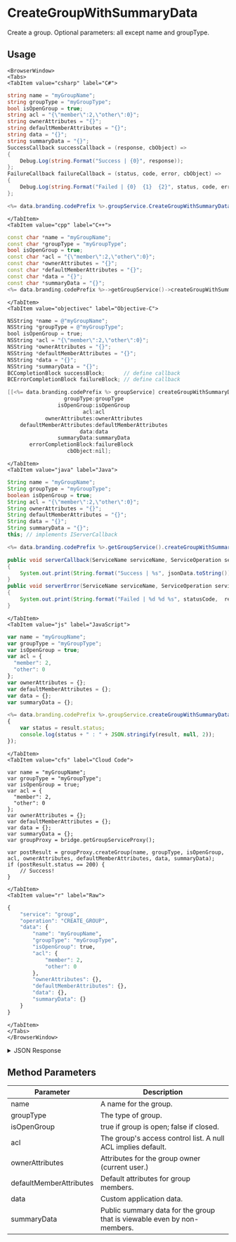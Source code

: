 # CreateGroupWithSummaryData

Create a group. Optional parameters: all except name and groupType.

<PartialServop service_name="group" operation_name="CREATE_GROUP" />

## Usage

```mdx-code-block
<BrowserWindow>
<Tabs>
<TabItem value="csharp" label="C#">
```

```csharp
string name = "myGroupName";
string groupType = "myGroupType";
bool isOpenGroup = true;
string acl = "{\"member\":2,\"other\":0}";
string ownerAttributes = "{}";
string defaultMemberAttributes = "{}";
string data = "{}";
string summaryData = "{}";
SuccessCallback successCallback = (response, cbObject) =>
{
    Debug.Log(string.Format("Success | {0}", response));
};
FailureCallback failureCallback = (status, code, error, cbObject) =>
{
    Debug.Log(string.Format("Failed | {0}  {1}  {2}", status, code, error));
};

<%= data.branding.codePrefix %>.groupService.CreateGroupWithSummaryData(name, groupType, isOpenGroup, acl, ownerAttributes, defaultMemberAttributes, data, summaryData, successCallback, failureCallback);
```

```mdx-code-block
</TabItem>
<TabItem value="cpp" label="C++">
```

```cpp
const char *name = "myGroupName";
const char *groupType = "myGroupType";
bool isOpenGroup = true;
const char *acl = "{\"member\":2,\"other\":0}";
const char *ownerAttributes = "{}";
const char *defaultMemberAttributes = "{}";
const char *data = "{}";
const char *summaryData = "{}";
<%= data.branding.codePrefix %>->getGroupService()->createGroupWithSummaryData(name, groupType, isOpenGroup, acl, ownerAttributes, defaultMemberAttributes, data, summaryData, this);
```

```mdx-code-block
</TabItem>
<TabItem value="objectivec" label="Objective-C">
```

```objectivec
NSString *name = @"myGroupName";
NSString *groupType = @"myGroupType";
bool isOpenGroup = true;
NSString *acl = "{\"member\":2,\"other\":0}";
NSString *ownerAttributes = "{}";
NSString *defaultMemberAttributes = "{}";
NSString *data = "{}";
NSString *summaryData = "{}";
BCCompletionBlock successBlock;      // define callback
BCErrorCompletionBlock failureBlock; // define callback

[[<%= data.branding.codePrefix %> groupService] createGroupWithSummaryData:name
                  groupType:groupType
                isOpenGroup:isOpenGroup
                        acl:acl
            ownerAttributes:ownerAttributes
    defaultMemberAttributes:defaultMemberAttributes
                       data:data
                summaryData:summaryData
       errorCompletionBlock:failureBlock
                   cbObject:nil];
```

```mdx-code-block
</TabItem>
<TabItem value="java" label="Java">
```

```java
String name = "myGroupName";
String groupType = "myGroupType";
boolean isOpenGroup = true;
String acl = "{\"member\":2,\"other\":0}";
String ownerAttributes = "{}";
String defaultMemberAttributes = "{}";
String data = "{}";
String summaryData = "{}";
this; // implements IServerCallback

<%= data.branding.codePrefix %>.getGroupService().createGroupWithSummaryData(name, groupType, isOpenGroup, acl, ownerAttributes, defaultMemberAttributes, data, summaryData, this);

public void serverCallback(ServiceName serviceName, ServiceOperation serviceOperation, JSONObject jsonData)
{
    System.out.print(String.format("Success | %s", jsonData.toString()));
}
public void serverError(ServiceName serviceName, ServiceOperation serviceOperation, int statusCode, int reasonCode, String jsonError)
{
    System.out.print(String.format("Failed | %d %d %s", statusCode,  reasonCode, jsonError.toString()));
}
```

```mdx-code-block
</TabItem>
<TabItem value="js" label="JavaScript">
```

```javascript
var name = "myGroupName";
var groupType = "myGroupType";
var isOpenGroup = true;
var acl = {
  "member": 2,
  "other": 0
};
var ownerAttributes = {};
var defaultMemberAttributes = {};
var data = {};
var summaryData = {};

<%= data.branding.codePrefix %>.groupService.createGroupWithSummaryData(name, groupType, isOpenGroup, acl, ownerAttributes, defaultMemberAttributes, data, summaryData, result =>
{
    var status = result.status;
    console.log(status + " : " + JSON.stringify(result, null, 2));
});
```

```mdx-code-block
</TabItem>
<TabItem value="cfs" label="Cloud Code">
```

```cfscript
var name = "myGroupName";
var groupType = "myGroupType";
var isOpenGroup = true;
var acl = {
  "member": 2,
  "other": 0
};
var ownerAttributes = {};
var defaultMemberAttributes = {};
var data = {};
var summaryData = {};
var groupProxy = bridge.getGroupServiceProxy();

var postResult = groupProxy.createGroup(name, groupType, isOpenGroup, acl, ownerAttributes, defaultMemberAttributes, data, summaryData);
if (postResult.status == 200) {
    // Success!
}
```

```mdx-code-block
</TabItem>
<TabItem value="r" label="Raw">
```

```r
{
	"service": "group",
	"operation": "CREATE_GROUP",
	"data": {
		"name": "myGroupName",
		"groupType": "myGroupType",
		"isOpenGroup": true,
		"acl": {
			"member": 2,
			"other": 0
		},
		"ownerAttributes": {},
		"defaultMemberAttributes": {},
		"data": {},
		"summaryData": {}
	}
}
```

```mdx-code-block
</TabItem>
</Tabs>
</BrowserWindow>
```

<details>
<summary>JSON Response</summary>

```json
{
  "data": {
    "gameId": "12345",
    "groupId": "b7b590e0-0e27-47ef-8bf5-03a3b4e34475",
    "ownerId": "77ce8889-20b7-4d01-b248-e0beb747f1b4",
    "name": "myGroupName",
    "groupType": "myGroupType",
    "createdAt": 1561472696504,
    "updatedAt": 1561472696504,
    "members": {
      "77ce8889-20b7-4d01-b248-e0beb747f1b4": {
        "role": "OWNER",
        "attributes": {}
      }
    },
    "pendingMembers": {},
    "version": 1,
    "summaryData": {},
    "isOpenGroup": true,
    "defaultMemberAttributes": {},
    "memberCount": 1,
    "invitedPendingMemberCount": 0,
    "requestingPendingMemberCount": 0,
    "acl": {
      "member": 2,
      "other": 0
    }
  },
  "status": 200
}
```
</details>

## Method Parameters
Parameter | Description
--------- | -----------
name | A name for the group. 
groupType | The type of group. 
isOpenGroup | true if group is open; false if closed. 
acl | The group's access control list. A null ACL implies default. 
ownerAttributes | Attributes for the group owner (current user.) 
defaultMemberAttributes | Default attributes for group members. 
data | Custom application data. 
summaryData | Public summary data for the group that is viewable even by non-members. 


